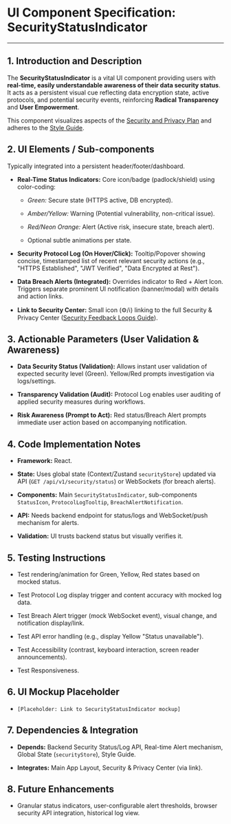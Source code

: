 # UI Component Specification: SecurityStatusIndicator

---

## 1. Introduction and Description

The **SecurityStatusIndicator** is a vital UI component providing users with **real-time, easily understandable
awareness of their data security status**. It acts as a persistent visual cue reflecting data encryption state, active
protocols, and potential security events, reinforcing **Radical Transparency** and **User Empowerment**.

This component visualizes aspects of the [Security and Privacy
Plan](../architecture/security/security_and_privacy_plan.md) and adheres to the [Style
Guide](../architecture/design/style_guide.md).

## 2. UI Elements / Sub-components

Typically integrated into a persistent header/footer/dashboard.

* **Real-Time Status Indicators:** Core icon/badge (padlock/shield) using color-coding:

  * *Green:* Secure state (HTTPS active, DB encrypted).

  * *Amber/Yellow:* Warning (Potential vulnerability, non-critical issue).

  * *Red/Neon Orange:* Alert (Active risk, insecure state, breach alert).

  * Optional subtle animations per state.

* **Security Protocol Log (On Hover/Click):** Tooltip/Popover showing concise, timestamped list of recent relevant security actions (e.g., "HTTPS Established", "JWT Verified", "Data Encrypted at Rest").

* **Data Breach Alerts (Integrated):** Overrides indicator to Red + Alert Icon. Triggers separate prominent UI notification (banner/modal) with details and action links.

* **Link to Security Center:** Small icon (⚙️/ℹ️) linking to the full Security & Privacy Center ([Security Feedback Loops Guide](../guides/developer_guides/Security_Feedback_Loops.md)).

## 3. Actionable Parameters (User Validation & Awareness)

* **Data Security Status (Validation):** Allows instant user validation of expected security level (Green). Yellow/Red prompts investigation via logs/settings.

* **Transparency Validation (Audit):** Protocol Log enables user auditing of applied security measures during workflows.

* **Risk Awareness (Prompt to Act):** Red status/Breach Alert prompts immediate user action based on accompanying notification.

## 4. Code Implementation Notes

* **Framework:** React.

* **State:** Uses global state (Context/Zustand `securityStore`) updated via API (`GET /api/v1/security/status`) or WebSockets (for breach alerts).

* **Components:** Main `SecurityStatusIndicator`, sub-components `StatusIcon`, `ProtocolLogTooltip`, `BreachAlertNotification`.

* **API:** Needs backend endpoint for status/logs and WebSocket/push mechanism for alerts.

* **Validation:** UI trusts backend status but visually verifies it.

## 5. Testing Instructions

* Test rendering/animation for Green, Yellow, Red states based on mocked status.

* Test Protocol Log display trigger and content accuracy with mocked log data.

* Test Breach Alert trigger (mock WebSocket event), visual change, and notification display/link.

* Test API error handling (e.g., display Yellow "Status unavailable").

* Test Accessibility (contrast, keyboard interaction, screen reader announcements).

* Test Responsiveness.

## 6. UI Mockup Placeholder

* `[Placeholder: Link to SecurityStatusIndicator mockup]`

## 7. Dependencies & Integration

* **Depends:** Backend Security Status/Log API, Real-time Alert mechanism, Global State (`securityStore`), Style Guide.

* **Integrates:** Main App Layout, Security & Privacy Center (via link).

## 8. Future Enhancements

* Granular status indicators, user-configurable alert thresholds, browser security API integration, historical log view.
